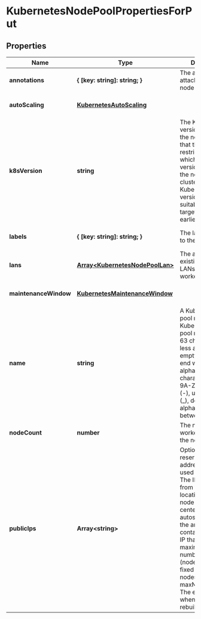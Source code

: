 # KubernetesNodePoolPropertiesForPut

## Properties
| Name | Type | Description | Notes |
| ------------ | ------------- | ------------- | ------------- |
| **annotations** | **{ [key: string]: string; }** | The annotations attached to the node pool. | [optional] [default to undefined] |
| **autoScaling** | [**KubernetesAutoScaling**](KubernetesAutoScaling.md) |  | [optional] [default to undefined] |
| **k8sVersion** | **string** | The Kubernetes version running in the node pool. Note that this imposes restrictions on which Kubernetes versions can run in the node pools of a cluster. Also, not all Kubernetes versions are suitable upgrade targets for all earlier versions. | [optional] [default to undefined] |
| **labels** | **{ [key: string]: string; }** | The labels attached to the node pool. | [optional] [default to undefined] |
| **lans** | [**Array&lt;KubernetesNodePoolLan&gt;**](KubernetesNodePoolLan.md) | The array of existing private LANs to attach to worker nodes. | [optional] [default to undefined] |
| **maintenanceWindow** | [**KubernetesMaintenanceWindow**](KubernetesMaintenanceWindow.md) |  | [optional] [default to undefined] |
| **name** | **string** | A Kubernetes node pool name. Valid Kubernetes node pool name must be 63 characters or less and must be empty or begin and end with an alphanumeric character ([a-z0-9A-Z]) with dashes (-), underscores (_), dots (.), and alphanumerics between. | [optional] [default to undefined] |
| **nodeCount** | **number** | The number of worker nodes of the node pool. | [default to undefined] |
| **publicIps** | **Array&lt;string&gt;** | Optional array of reserved public IP addresses to be used by the nodes. The IPs must be from the exact location of the node pool\'s data center. If autoscaling is used, the array must contain one more IP than the maximum possible number of nodes (nodeCount+1 for a fixed number of nodes or maxNodeCount+1). The extra IP is used when the nodes are rebuilt. | [optional] [default to undefined] |


